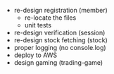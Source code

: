 - re-design registration (member)
    - re-locate the files
    - unit tests
- re-design verification (session)
- re-design stock fetching (stock)
- proper logging (no console.log)
- deploy to AWS
- design gaming (trading-game)